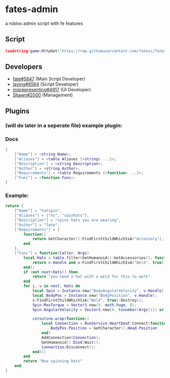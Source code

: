 # fates-admin
a roblox admin script with fe features

## Script
```lua
loadstring(game:HttpGet("https://raw.githubusercontent.com/fatesc/fates-admin/main/main.lua"))();
```

## Developers
- [fate#5647](https://github.com/fatesc) (Main Script Developer)
- [Iaying#6564](https://github.com/Iaying6564) (Script Developer)
- [misrepresenting#4917](https://github.com/misrepresenting) (UI Developer)
- [Shawn#2000](https://github.com/Fluxxx222) (Management)

## Plugins
### (will do later in a seperate file) example plugin:

### Docs
```lua
{
    ["Name"] = <string Name>;
    ["Aliases"] = <table Aliases {<string> ...}>;
    ["Description"] = <string Description>;
    ["Author"] = <string Author>;
    ["Requirements"] = <table Requirements {<function> ...}>;
    ["Func"] = <function Func>;
}
```

### Example:
```lua
return {
    ["Name"] = "hatspin",
    ["Aliases"] = {"hs", "spinhats"},
    ["Description"] = "spins hats you are wearing",
    ["Author"] = "fate",
    ["Requirements"] = {
        function()
            return GetCharacter():FindFirstChildWhichIsA("Accessory");
        end
    },
    ["Func"] = function(Caller, Args)
        local Hats = table.filter(GetHumanoid():GetAccessories(), function(i, v)
            return v.Handle and v:FindFirstChildWhichIsA("Weld", true);
        end);
        if (not next(Hats)) then
            return "you need a hat with a weld for this to work"
        end
        for i, v in next, Hats do
            local Spin = Instance.new("BodyAngularVelocity", v.Handle);
            local BodyPos = Instance.new("BodyPosition", v.Handle);
            v:FindFirstChildWhichIsA("Weld", true):Destroy();
            Spin.MaxTorque = Vector3.new(0, math.huge, 0);
            Spin.AngularVelocity = Vector3.new(0, tonumber(Args[1]) or 20, 0);

            coroutine.wrap(function()
                local Connection = RunService.Heartbeat:Connect(function()
                    BodyPos.Position = GetCharacter().Head.Position
                end)
                AddConnection(Connection);
                GetHumanoid().Died:Wait();
                Connection:Disconnect();
            end)()
        end
        return "Now spinning hats"
    end
}
```
